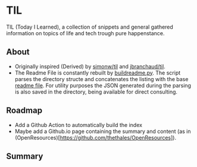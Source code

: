 # TIL

TIL (Today I Learned), a collection of  snippets and general gathered information on topics of life and tech trough pure happenstance.


## About
- Originally inspired (Derived) by [simonw/til](https://github.com/simonw/til) and [jbranchaud/til](https://github.com/jbranchaud/til).
- The Readme File is constantly rebuilt by [buildreadme.py](.meta/buildreadme.py). The script parses the directory structe and concatenates the listing with the base [readme file](.meta/basereadme.md). For utility purposes the JSON generated during the parsing is also saved in the directory, being available for direct consulting.

## Roadmap
- Add a Github Action to automatically build the index
- Maybe add a Github.io page containing the summary and content (as in (OpenResources)[https://github.com/thethales/OpenResources]).

## Summary


